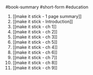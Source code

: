 #book-summary #short-form #education 
1. [[make it stick - 1 page summary]]
2. [[make it stick - Introduction]]
3. [[make it stick - ch 1]]
4. [[make it stick - ch 2]]
5. [[make it stick - ch 3]]
6. [[make it stick - ch 5]]
7. [[make it stick - ch 4]]
8. [[make it stick - ch 6]]
9. [[make it stick - ch 7]]
10. [[make it stick - ch 8]]
11. [[make it stick - ch 9]]
